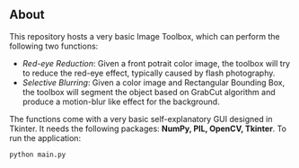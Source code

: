 ## About
This repository hosts a very basic Image Toolbox, which can perform the following two functions:
  - _Red-eye Reduction_: Given a front potrait color image, the toolbox will try to reduce the red-eye effect, typically caused by flash photography.
  - _Selective Blurring_: Given a color image and Rectangular Bounding Box, the toolbox will segment the object based on GrabCut algorithm and produce a motion-blur like effect for the background.

The functions come with a very basic self-explanatory GUI designed in Tkinter. It needs the following packages: **NumPy, PIL, OpenCV, Tkinter**. To run the application:
```
python main.py
```
